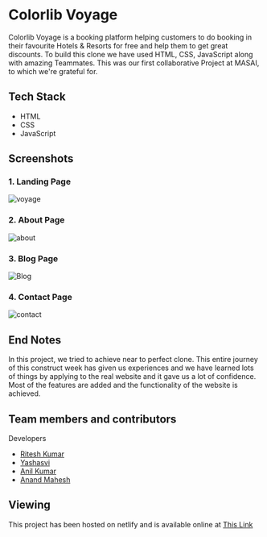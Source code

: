 # Colorlib Voyage

Colorlib Voyage is a booking platform helping customers to do booking in their favourite Hotels & Resorts for free and help them to get great discounts. To build this clone we have used HTML, CSS, JavaScript along with amazing Teammates. This was our first collaborative Project at MASAI, to which we're grateful for.


## Tech Stack

   - HTML
   - CSS
   - JavaScript
  
  
## Screenshots
### 1. Landing Page


![voyage](https://user-images.githubusercontent.com/85347242/158013198-0ff33873-9528-438e-892c-ad8e04744fad.png)


### 2. About Page

![about](https://user-images.githubusercontent.com/85347242/158013208-429eed35-ecb7-4198-99a1-284e3dfaf36c.png)


### 3. Blog Page

![Blog](https://user-images.githubusercontent.com/85347242/158013218-f6df61aa-1217-4b33-8f89-4610cb913bff.png)


### 4. Contact Page

![contact](https://user-images.githubusercontent.com/85347242/158013234-4cb70c9a-a116-4f8c-99ec-d25809e17dc8.png)



## End Notes

In this project, we tried to achieve near to perfect clone. This entire journey of this construct week has given us experiences and we have learned lots of things by applying to the real website and it gave us a lot of confidence. Most of the features are added and the functionality of the website is achieved.


  
## Team members and contributors

Developers
- [Ritesh Kumar](https://github.com/riteshsingla36)
- [Yashasvi](https://github.com/yashasvij-19)
- [Anil Kumar](https://github.com/anil843324)
- [Anand Mahesh](https://github.com/manand881)


## Viewing

This project has been hosted on netlify and is available online at [This Link](https://colorlib-voyage.netlify.app/)
